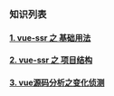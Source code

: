 
### 知识列表

#### [1. vue-ssr 之 基础用法](/file/ssr1.md)

#### [2. vue-ssr 之 项目结构](/file/ssr2.md)

#### [3. vue源码分析之变化侦测](/file/vue-zc.md)

